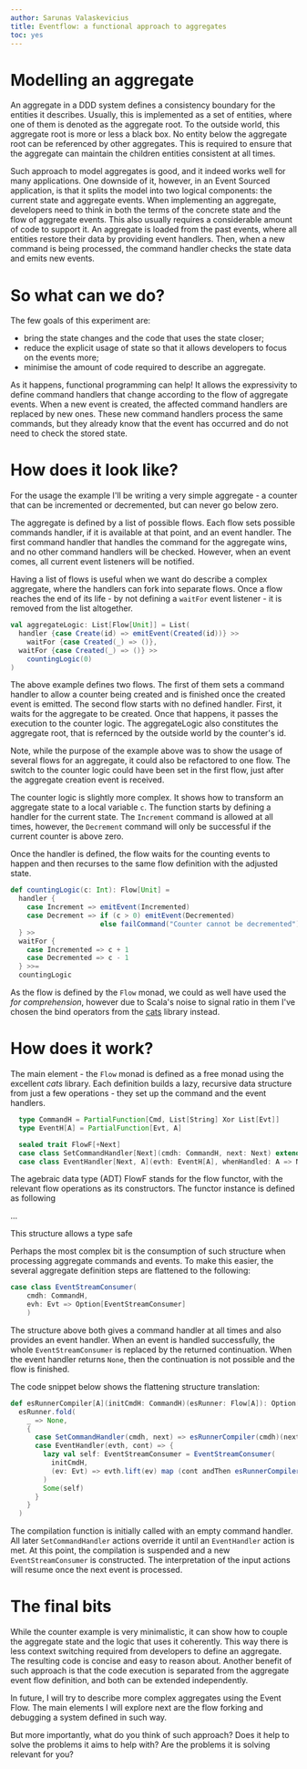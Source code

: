 ```yaml
---
author: Sarunas Valaskevicius
title: Eventflow: a functional approach to aggregates
toc: yes
---
```


Modelling an aggregate
========

An aggregate in a DDD system defines a consistency boundary for the entities it describes. Usually, this is implemented as a set of entities, where one of them is denoted as the aggregate root. To the outside world, this aggregate root is more or less a black box. No entity below the aggregate root can be referenced by other aggregates. This is required to ensure that the aggregate can maintain the children entities consistent at all times.

Such approach to model aggregates is good, and it indeed works well for many applications. One downside of it, however, in an Event Sourced application, is that it splits the model into two logical components: the current state and aggregate events. When implementing an aggregate, developers need to think in both the terms of the concrete state and the flow of aggregate events. This also usually requires a considerable amount of code to support it. An aggregate is loaded from the past events, where all entities restore their data by providing event handlers. Then, when a new command is being processed, the command handler checks the state data and emits new events.

So what can we do?
========================

The few goals of this experiment are:

  - bring the state changes and the code that uses the state closer;
  - reduce the explicit usage of state so that it allows developers to focus on the events more;
  - minimise the amount of code required to describe an aggregate.

As it happens, functional programming can help! It allows the expressivity to define command handlers that change according to the flow of aggregate events. When a new event is created, the affected command handlers are replaced by new ones. These new command handlers process the same commands, but they already know that the event has occurred and do not need to check the stored state.

How does it look like?
======================

For the usage the example I'll be writing a very simple aggregate - a counter that can be incremented or decremented, but can never go below zero.

The aggregate is defined by a list of possible flows. Each flow sets possible commands handler, if it is available at that point, and an event handler. The first command handler that handles the command for the aggregate wins, and no other command handlers will be checked. However, when an event comes, all current event listeners will be notified.

Having a list of flows is useful when we want do describe a complex aggregate, where the handlers can fork into separate flows. Once a flow reaches the end of its life - by not defining a `waitFor` event listener - it is removed from the list altogether.

````scala
val aggregateLogic: List[Flow[Unit]] = List(
  handler {case Create(id) => emitEvent(Created(id))} >> 
    waitFor {case Created(_) => ()},
  waitFor {case Created(_) => ()} >>
    countingLogic(0)
)
````

The above example defines two flows. The first of them sets a command handler to allow a counter being created and is finished once the created event is emitted. The second flow starts with no defined handler. First, it waits for the aggregate to be created. Once that happens, it passes the execution to the counter logic. The aggregateLogic also constitutes the aggregate root, that is refernced by the outside world by the counter's id.

Note, while the purpose of the example above was to show the usage of several flows for an aggregate, it could also be refactored to one flow. The switch to the counter logic could have been set in the first flow, just after the aggregate creation event is received.

The counter logic is slightly more complex. It shows how to transform an aggregate state to a local variable `c`. The function starts by defining a handler for the current state. The `Increment` command is allowed at all times, however, the `Decrement` command will only be successful if the current counter is above zero.

Once the handler is defined, the flow waits for the counting events to happen and then recurses to the same flow definition with the adjusted state.

````scala
def countingLogic(c: Int): Flow[Unit] =
  handler {
    case Increment => emitEvent(Incremented)
    case Decrement => if (c > 0) emitEvent(Decremented)
                      else failCommand("Counter cannot be decremented")
  } >>
  waitFor {
    case Incremented => c + 1
    case Decremented => c - 1
  } >>=
  countingLogic
````

As the flow is defined by the `Flow` monad, we could as well have used the _for comprehension_, however due to Scala's noise to signal ratio in them I've chosen the bind operators from the [cats](https://github.com/non/cats) library instead.


How does it work?
=================

The main element - the `Flow` monad is defined as a free monad using the excellent _cats_ library. Each definition builds a lazy, recursive data structure from just a few operations - they set up the command and the event handlers.

````scala
  type CommandH = PartialFunction[Cmd, List[String] Xor List[Evt]]
  type EventH[A] = PartialFunction[Evt, A]

  sealed trait FlowF[+Next]
  case class SetCommandHandler[Next](cmdh: CommandH, next: Next) extends FlowF[Next]
  case class EventHandler[Next, A](evth: EventH[A], whenHandled: A => Next) extends FlowF[Next]
````

The agebraic data type (ADT) FlowF stands for the flow functor, with the relevant flow operations as its constructors. The functor instance is defined as following

...

This structure allows a type safe 

Perhaps the most complex bit is the consumption of such structure when processing aggregate commands and events. To make this easier, the several aggregate definition steps are flattened to the following:

````scala
case class EventStreamConsumer(
    cmdh: CommandH,
    evh: Evt => Option[EventStreamConsumer]
    )
````

The structure above both gives a command handler at all times and also provides an event handler. When an event is handled successfully, the whole `EventStreamConsumer` is replaced by the returned continuation. When the event handler returns `None`, then the continuation is not possible and the flow is finished.

The code snippet below shows the flattening structure translation:

````scala
def esRunnerCompiler[A](initCmdH: CommandH)(esRunner: Flow[A]): Option[EventStreamConsumer] =
  esRunner.fold(
    _ => None,
    {
      case SetCommandHandler(cmdh, next) => esRunnerCompiler(cmdh)(next)
      case EventHandler(evth, cont) => {
        lazy val self: EventStreamConsumer = EventStreamConsumer(
          initCmdH,
          (ev: Evt) => evth.lift(ev) map (cont andThen esRunnerCompiler(initCmdH)) getOrElse Some(self)
        )
        Some(self)
      }
    }
  )
````

The compilation function is initially called with an empty command handler. All later `SetCommandHandler` actions override it until  an `EventHandler` action is met. At this point, the compilation is suspended and a new `EventStreamConsumer` is constructed. The interpretation of the input actions will resume once the next event is processed.

The final bits
=======

While the counter example is very minimalistic, it can show how to couple the aggregate state and the logic that uses it coherently. This way there is less context switching required from developers to define an aggregate. The resulting code is concise and easy to  reason about. Another benefit of such approach is that the code execution is separated from the aggregate event flow definition, and both can be extended independently.

In future, I will try to describe more complex aggregates using the Event Flow. The main elements I will explore next are the flow forking and debugging a system defined in such way.

But more importantly, what do you think of such approach? Does it help to solve the problems it aims to help with? Are the problems  it is solving relevant for you?

